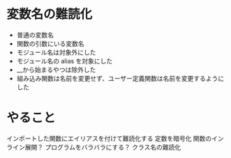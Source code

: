 # 変数名の難読化

- 普通の変数名
- 関数の引数にいる変数名
- モジュール名は対象外にした
- モジュール名の alias を対象にした
- \_\_から始まるやつは除外した
- 組み込み関数は名前を変更せず、ユーザー定義関数は名前を変更するようにした

# やること
インポートした関数にエイリアスを付けて難読化する
定数を暗号化
関数のインライン展開？
プログラムをバラバラにする？
クラス名の難読化